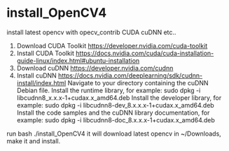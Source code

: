 # install_OpenCV4
install latest opencv with opecv_contrib CUDA cuDNN etc..
1. Download CUDA Toolkit
https://developer.nvidia.com/cuda-toolkit
2. Install CUDA Toolkit
https://docs.nvidia.com/cuda/cuda-installation-guide-linux/index.html#ubuntu-installation
3. Download  cuDNN
https://developer.nvidia.com/cudnn
4. Install cuDNN
https://docs.nvidia.com/deeplearning/sdk/cudnn-install/index.html
Navigate to your <cudnnpath> directory containing the cuDNN Debian file.
Install the runtime library, for example:
sudo dpkg -i libcudnn8_x.x.x-1+cudax.x_amd64.deb
Install the developer library, for example:
sudo dpkg -i libcudnn8-dev_8.x.x.x-1+cudax.x_amd64.deb
Install the code samples and the cuDNN library documentation, for example:
sudo dpkg -i libcudnn8-doc_8.x.x.x-1+cudax.x_amd64.deb

run 
bash ./install_OpenCV4
it will download latest opencv in ~/Downloads, make it and install.
